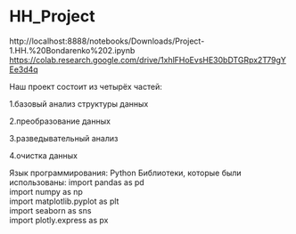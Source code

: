 # HH_Project
http://localhost:8888/notebooks/Downloads/Project-1.HH.%20Bondarenko%202.ipynb
https://colab.research.google.com/drive/1xhlFHoEvsHE30bDTGRpx2T79gYEe3d4q


Наш проект состоит из четырёх частей:  


1.базовый анализ структуры данных  


2.преобразование данных  


3.разведывательный анализ  


4.очистка данных  


Язык программирования: Python
Библиотеки, которые были использованы:
import pandas as pd  
import numpy as np  
import matplotlib.pyplot as plt  
import seaborn as sns  
import plotly.express as px  
